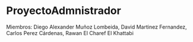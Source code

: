 # ProyectoAdmnistrador

Miembros: Diego Alexander Muñoz Lombeida, David Martinez Fernandez, Carlos Perez Cárdenas, Rawan El Charef El Khattabi
